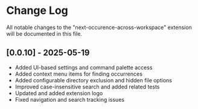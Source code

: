 # Change Log

All notable changes to the "next-occurence-across-workspace" extension will be documented in this file.

## [0.0.10] - 2025-05-19

- Added UI-based settings and command palette access
- Added context menu items for finding occurrences
- Added configurable directory exclusion and hidden file options
- Improved case-insensitive search and added related tests
- Updated and added extension logo
- Fixed navigation and search tracking issues
